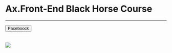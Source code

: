 <h1>Ax.Front-End Black Horse Course</h1>
<hr>
<a href="https://www.facebook.com/groups/340734931690575/?hoisted_section_header_type=recently_seen&multi_permalinks=380961177667950&locale=ar_AR" target="_blanck"><button>Faceboock</button></a>
<br>
<br>
<br>
<img src="https://github.com/Yosef-Eid/Ax.Front-End-Black-Horse-course/assets/117477110/f485bef5-35ab-4364-8b6f-12f5f54119ae">


